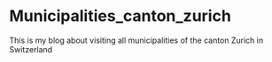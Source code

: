 # Municipalities_canton_zurich
This is my blog about visiting all municipalities of the canton Zurich in Switzerland
